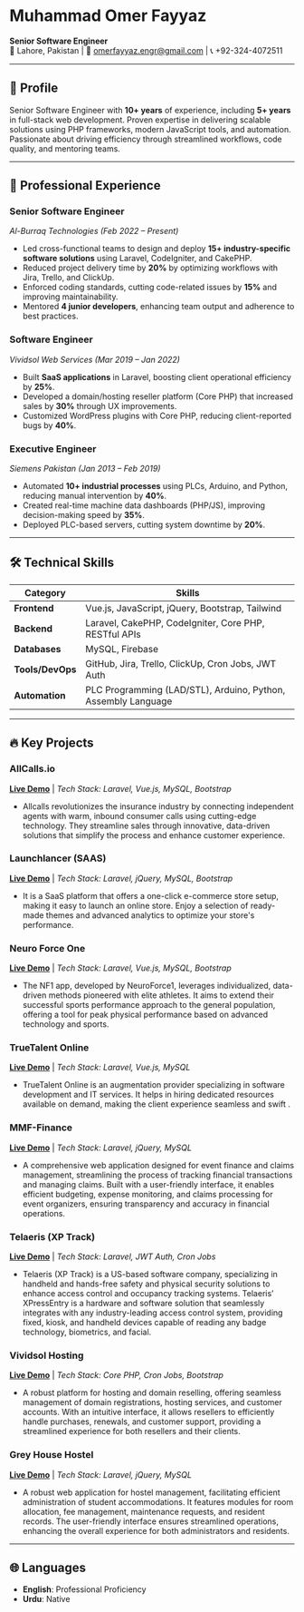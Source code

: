 # Muhammad Omer Fayyaz  
**Senior Software Engineer**  
📍 Lahore, Pakistan | 📧 omerfayyaz.engr@gmail.com | 📞 +92-324-4072511  

---

## 🚀 Profile  
Senior Software Engineer with **10+ years** of experience, including **5+ years** in full-stack web development. Proven expertise in delivering scalable solutions using PHP frameworks, modern JavaScript tools, and automation. Passionate about driving efficiency through streamlined workflows, code quality, and mentoring teams.  

---

## 💼 Professional Experience  

### **Senior Software Engineer**  
*Al-Burraq Technologies* *(Feb 2022 – Present)*  
- Led cross-functional teams to design and deploy **15+ industry-specific software solutions** using Laravel, CodeIgniter, and CakePHP.  
- Reduced project delivery time by **20%** by optimizing workflows with Jira, Trello, and ClickUp.  
- Enforced coding standards, cutting code-related issues by **15%** and improving maintainability.  
- Mentored **4 junior developers**, enhancing team output and adherence to best practices.  

### **Software Engineer**  
*Vividsol Web Services* *(Mar 2019 – Jan 2022)*  
- Built **SaaS applications** in Laravel, boosting client operational efficiency by **25%**.  
- Developed a domain/hosting reseller platform (Core PHP) that increased sales by **30%** through UX improvements.  
- Customized WordPress plugins with Core PHP, reducing client-reported bugs by **40%**.  

### **Executive Engineer**  
*Siemens Pakistan* *(Jan 2013 – Feb 2019)*  
- Automated **10+ industrial processes** using PLCs, Arduino, and Python, reducing manual intervention by **40%**.  
- Created real-time machine data dashboards (PHP/JS), improving decision-making speed by **35%**.  
- Deployed PLC-based servers, cutting system downtime by **20%**.  

---

## 🛠️ Technical Skills  
| **Category**       | **Skills**                                                                 |  
|---------------------|---------------------------------------------------------------------------|  
| **Frontend**        | Vue.js, JavaScript, jQuery, Bootstrap, Tailwind                         |  
| **Backend**         | Laravel, CakePHP, CodeIgniter, Core PHP, RESTful APIs                    |  
| **Databases**       | MySQL, Firebase                                                          |  
| **Tools/DevOps**    | GitHub, Jira, Trello, ClickUp, Cron Jobs, JWT Auth                      |  
| **Automation**      | PLC Programming (LAD/STL), Arduino, Python, Assembly Language           |  

---

## 🔥 Key Projects  

### **AllCalls.io**  
**[Live Demo](https://allcalls.io/)** | *Tech Stack: Laravel, Vue.js, MySQL, Bootstrap*  
- Allcalls revolutionizes the insurance industry by connecting independent agents with warm, inbound consumer calls using cutting-edge technology. They streamline sales through innovative, data-driven solutions that simplify the process and enhance customer experience.  

### **Launchlancer (SAAS)**  
**[Live Demo](https://launchlancer.com/)** | *Tech Stack: Laravel, jQuery, MySQL, Bootstrap*  
- It is a SaaS platform that offers a one-click e-commerce store setup, making it easy to launch an online store. Enjoy a selection of ready-made themes and advanced analytics to optimize your store's performance.  

### **Neuro Force One**  
**[Live Demo](https://nf1.app/)** | *Tech Stack: Laravel, Vue.js, MySQL, Bootstrap*  
- The NF1 app, developed by NeuroForce1, leverages individualized, data-driven methods pioneered with elite athletes. It aims to extend their successful sports performance approach to the general population, offering a tool for peak physical performance based on advanced technology and sports.  

### **TrueTalent Online**  
**[Live Demo](https://truetalent.online/)** | *Tech Stack: Laravel, Vue.js, MySQL*  
- TrueTalent Online is an augmentation provider specializing in software development and IT services. It helps in hiring dedicated resources available on demand, making the client experience seamless and swift .  

### **MMF-Finance**  
**[Live Demo](https://mmf-finance.idfusion.com/)** | *Tech Stack: Laravel, jQuery, MySQL*  
- A comprehensive web application designed for event finance and claims management, streamlining the process of tracking financial transactions and managing claims. Built with a user-friendly interface, it enables efficient budgeting, expense monitoring, and claims processing for event organizers, ensuring transparency and accuracy in financial operations.  

### **Telaeris (XP Track)**  
**[Live Demo](https://telaeris.com/)** | *Tech Stack: Laravel, JWT Auth, Cron Jobs*  
- Telaeris (XP Track) is a US-based software company, specializing in handheld and hands-free safety and physical security solutions to enhance access control and occupancy tracking systems. Telaeris’ XPressEntry is a hardware and software solution that seamlessly integrates with any industry-leading access control system, providing fixed, kiosk, and handheld devices capable of reading any badge technology, biometrics, and facial.  

### **Vividsol Hosting**  
**[Live Demo](https://vividsol.com/)** | *Tech Stack: Core PHP, Cron Jobs, Bootstrap*  
- A robust platform for hosting and domain reselling, offering seamless management of domain registrations, hosting services, and customer accounts. With an intuitive interface, it allows resellers to efficiently handle purchases, renewals, and customer support, providing a streamlined experience for both resellers and their clients.  

### **Grey House Hostel**  
**[Live Demo](https://greyhouse.pk/)** | *Tech Stack: Laravel, jQuery, MySQL*  
- A robust web application for hostel management, facilitating efficient administration of student accommodations. It features modules for room allocation, fee management, maintenance requests, and resident records. The user-friendly interface ensures streamlined operations, enhancing the overall experience for both administrators and residents.  

---

## 🌐 Languages  
- **English**: Professional Proficiency  
- **Urdu**: Native  
